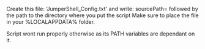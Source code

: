 Create this file: 'JumperShell_Config.txt' and write: sourcePath= followed by the path to the directory where you put the script
Make sure to place the file in your %LOCALAPPDATA% folder.

Script wont run properly otherwise as its PATH variables are dependant on it.
